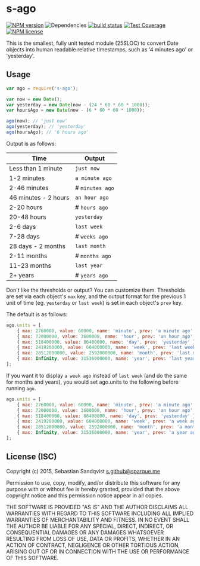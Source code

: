 # s-ago

[![NPM version](https://img.shields.io/npm/v/s-ago.svg)](https://www.npmjs.com/package/s-ago) ![Dependencies](https://img.shields.io/david/sebastiansandqvist/s-ago.svg) [![build status](http://img.shields.io/travis/sebastiansandqvist/s-ago.svg)](https://travis-ci.org/sebastiansandqvist/s-ago) [![Test Coverage](https://codeclimate.com/github/sebastiansandqvist/s-ago/badges/coverage.svg)](https://codeclimate.com/github/sebastiansandqvist/s-ago/coverage) [![NPM license](https://img.shields.io/npm/l/s-ago.svg)](https://www.npmjs.com/package/s-ago)

This is the smallest, fully unit tested module (25SLOC) to convert Date objects into human readable relative timestamps, such as '4 minutes ago' or 'yesterday'.

## Usage
```javascript
var ago = require('s-ago');

var now = new Date();
var yesterday = new Date(now - (24 * 60 * 60 * 1000));
var hoursAgo = new Date(now - (6 * 60 * 60 * 1000));

ago(now); // 'just now'
ago(yesterday); // 'yesterday'
ago(hoursAgo); // '6 hours ago'
```

Output is as follows:

Time | Output
--- | ---
Less than 1 minute | `just now`
1-2 minutes | `a minute ago`
2-46 minutes | # `minutes ago`
46 minutes - 2 hours | `an hour ago`
2-20 hours | # `hours ago`
20-48 hours | `yesterday`
2-6 days | `last week`
7-28 days | # `weeks ago`
28 days - 2 months | `last month`
2-11 months | # `months ago`
11-23 months | `last year`
2+ years | # `years ago`

Don't like the thresholds or output? You can customize them. Thresholds are set via each object's `max` key, and the output format for the previous 1 unit of time (eg. `yesterday` or `last week`) is set in each object's `prev` key.

The default is as follows:
```javascript
ago.units = [
	{ max: 2760000, value: 60000, name: 'minute', prev: 'a minute ago' }, // max: 46 minutes
	{ max: 72000000, value: 3600000, name: 'hour', prev: 'an hour ago' }, // max: 20 hours
	{ max: 518400000, value: 86400000, name: 'day', prev: 'yesterday' }, // max: 6 days
	{ max: 2419200000, value: 604800000, name: 'week', prev: 'last week' }, // max: 28 days
	{ max: 28512000000, value: 2592000000, name: 'month', prev: 'last month' }, // max: 11 months
	{ max: Infinity, value: 31536000000, name: 'year', prev: 'last year' }
];
```

If you want it to display `a week ago` instead of `last week` (and do the same for months and years), you would set ago.units to the following before running `ago`.

```javascript
ago.units = [
	{ max: 2760000, value: 60000, name: 'minute', prev: 'a minute ago' }, // max: 46 minutes
	{ max: 72000000, value: 3600000, name: 'hour', prev: 'an hour ago' }, // max: 20 hours
	{ max: 518400000, value: 86400000, name: 'day', prev: 'yesterday' }, // max: 6 days
	{ max: 2419200000, value: 604800000, name: 'week', prev: 'a week ago' }, // max: 28 days
	{ max: 28512000000, value: 2592000000, name: 'month', prev: 'a month ago' }, // max: 11 months
	{ max: Infinity, value: 31536000000, name: 'year', prev: 'a year ago' }
];
```

## License (ISC)
Copyright (c) 2015, Sebastian Sandqvist <s.github@sparque.me>

Permission to use, copy, modify, and/or distribute this software for any purpose with or without fee is hereby granted, provided that the above copyright notice and this permission notice appear in all copies.

THE SOFTWARE IS PROVIDED "AS IS" AND THE AUTHOR DISCLAIMS ALL WARRANTIES WITH REGARD TO THIS SOFTWARE INCLUDING ALL IMPLIED WARRANTIES OF MERCHANTABILITY AND FITNESS. IN NO EVENT SHALL THE AUTHOR BE LIABLE FOR ANY SPECIAL, DIRECT, INDIRECT, OR CONSEQUENTIAL DAMAGES OR ANY DAMAGES WHATSOEVER RESULTING FROM LOSS OF USE, DATA OR PROFITS, WHETHER IN AN ACTION OF CONTRACT, NEGLIGENCE OR OTHER TORTIOUS ACTION, ARISING OUT OF OR IN CONNECTION WITH THE USE OR PERFORMANCE OF THIS SOFTWARE.